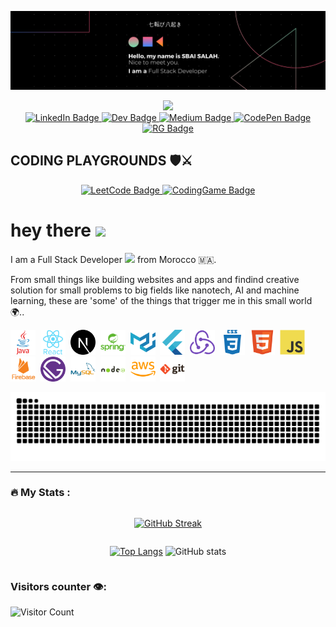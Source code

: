 ![I'm a computer science student](https://github.com/Sbai-Salah/Git-Commands/blob/main/Black%20Technology%20LinkedIn%20Banner.png)

<div id="header" align="center">
  <img src="https://media.giphy.com/media/zhYSVCirREeIZtONCI/giphy.gif" width="200"/>
</div>
<div id="badges" align="center">
  <a href="https://www.linkedin.com/in/sbai-salah">
    <img src="https://img.shields.io/badge/LinkedIn-blue?style=for-the-badge&logo=linkedin&logoColor=white" alt="LinkedIn Badge"/>
  </a>

 <a href="https://dev.to/salah_7">
    <img src="https://img.shields.io/badge/dev.to-0A0A0A?style=for-the-badge&logo=devdotto&logoColor=white" alt="Dev Badge"/>
  </a>
   <a href="https://medium.com/@sbaiusalah">
    <img src="https://img.shields.io/badge/Medium-12100E?style=for-the-badge&logo=medium&logoColor=white" alt="Medium Badge"/>
  </a>
  
   <a href="https://codepen.io/__7salah__/">
    <img src="https://img.shields.io/badge/Codepen-000000?style=for-the-badge&logo=codepen&logoColor=white" alt="CodePen Badge"/>
  </a>
  <a href="https://www.researchgate.net/profile/Salah-Sbai">
    <img src="https://img.shields.io/badge/Research_Gate-00CCBB.svg?&style=for-the-badge&logo=ResearchGate&logoColor=white" alt="RG Badge"/>
  </a>
   
</div>
<h2>CODING PLAYGROUNDS 🛡️⚔️ </h2>
<div align="center"> 
  <a href="https://leetcode.com/Sbai-Salah/">
    <img src="https://img.shields.io/badge/-LeetCode-FFA116?style=for-the-badge&logo=LeetCode&logoColor=black" alt="LeetCode Badge"/>
  </a>

 <a href="https://www.codingame.com/profile/da826569c882d871cf466ae7f4c6d2ce3709054">
    <img src="https://img.shields.io/badge/CodinGame-F2BB13?style=for-the-badge&logo=codingame&logoColor=white" alt="CodingGame Badge"/>
  </a>
</div>

<h1>
  hey there
  <img src="https://media.giphy.com/media/hvRJCLFzcasrR4ia7z/giphy.gif" width="30px"/>
</h1>

I am a Full Stack Developer <img src="https://media.giphy.com/media/WUlplcMpOCEmTGBtBW/giphy.gif" width="30"> from Morocco 🇲🇦.

From small things like building websites and apps and findind creative solution for small problems to big fields like nanotech, AI and machine learning, these are 'some' of the things that trigger me in this small world 🌍.. 

<div>
  <img src="https://github.com/devicons/devicon/blob/master/icons/java/java-original-wordmark.svg" title="Java" alt="Java" width="40" height="40"/>&nbsp;
  <img src="https://github.com/devicons/devicon/blob/master/icons/react/react-original-wordmark.svg" title="React" alt="React" width="40" height="40"/>&nbsp;
 <img src="https://github.com/devicons/devicon/blob/master/icons/nextjs/nextjs-original.svg" title="React" alt="React" width="40" height="40"/>&nbsp;
  <img src="https://github.com/devicons/devicon/blob/master/icons/spring/spring-original-wordmark.svg" title="Spring" alt="Spring" width="40" height="40"/>&nbsp;
  <img src="https://github.com/devicons/devicon/blob/master/icons/materialui/materialui-original.svg" title="Material UI" alt="Material UI" width="40" height="40"/>&nbsp;
  <img src="https://github.com/devicons/devicon/blob/master/icons/flutter/flutter-original.svg" title="Flutter" alt="Flutter" width="40" height="40"/>&nbsp;
  <img src="https://github.com/devicons/devicon/blob/master/icons/redux/redux-original.svg" title="Redux" alt="Redux " width="40" height="40"/>&nbsp;
  <img src="https://github.com/devicons/devicon/blob/master/icons/css3/css3-plain-wordmark.svg"  title="CSS3" alt="CSS" width="40" height="40"/>&nbsp;
  <img src="https://github.com/devicons/devicon/blob/master/icons/html5/html5-original.svg" title="HTML5" alt="HTML" width="40" height="40"/>&nbsp;
  <img src="https://github.com/devicons/devicon/blob/master/icons/javascript/javascript-original.svg" title="JavaScript" alt="JavaScript" width="40" height="40"/>&nbsp;
  <img src="https://github.com/devicons/devicon/blob/master/icons/firebase/firebase-plain-wordmark.svg" title="Firebase" alt="Firebase" width="40" height="40"/>&nbsp;
  <img src="https://github.com/devicons/devicon/blob/master/icons/gatsby/gatsby-original.svg" title="Gatsby"  alt="Gatsby" width="40" height="40"/>&nbsp;
  <img src="https://github.com/devicons/devicon/blob/master/icons/mysql/mysql-original-wordmark.svg" title="MySQL"  alt="MySQL" width="40" height="40"/>&nbsp;
  <img src="https://github.com/devicons/devicon/blob/master/icons/nodejs/nodejs-original-wordmark.svg" title="NodeJS" alt="NodeJS" width="40" height="40"/>&nbsp;
  <img src="https://github.com/devicons/devicon/blob/master/icons/amazonwebservices/amazonwebservices-plain-wordmark.svg" title="AWS" alt="AWS" width="40" height="40"/>&nbsp;
  <img src="https://github.com/devicons/devicon/blob/master/icons/git/git-original-wordmark.svg" title="Git" **alt="Git" width="40" height="40"/>
</div> 

  ![Snake animation](https://github.com/Sbai-Salah/Sbai-Salah/blob/main/github-contribution-grid-snake.svg)

---

### :fire: My Stats :


<div style="display: flex; justify-content: center;align-items: center;">
  
[![GitHub Streak](http://github-readme-streak-stats.herokuapp.com?user=Sbai-Salah&theme=dark&background=000000)](https://git.io/streak-stats)

</div>

<div style="display: flex; justify-content: center;align-items: center;">
  
[![Top Langs](https://github-readme-stats.vercel.app/api/top-langs/?username=Sbai-Salah&layout=compact&theme=vision-friendly-dark)](https://github.com/anuraghazra/github-readme-stats)
![GitHub stats](https://github-readme-stats.vercel.app/api?username=Sbai-Salah&show_icons=true&theme=radical&count_private=true)  

</div>

### Visitors counter 👁️‍:
![Visitor Count](https://profile-counter.glitch.me/Sbai-Salah/count.svg)
